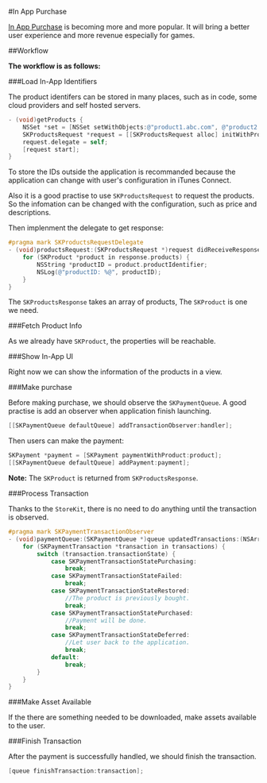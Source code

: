 #In App Purchase

[In App Purchase](https://developer.apple.com/in-app-purchase/) is becoming more and more popular. It will bring a better user experience and more revenue especially for games.



##Workflow

**The workflow is as follows:**

###Load In-App Identifiers

The product identifers can be stored in many places, such as in code, some cloud providers and self hosted servers.
 
```objective-c
- (void)getProducts {
    NSSet *set = [NSSet setWithObjects:@"product1.abc.com", @"product2.abc.com", nil];
    SKProductsRequest *request = [[SKProductsRequest alloc] initWithProductIdentifiers:set];
    request.delegate = self;
    [request start];
}
```

To store the IDs outside the application is recommanded because the application can change with user's configuration in iTunes Connect. 

Also it is a good practise to use `SKProductsRequest` to request the products. So the infomation can be changed with the configuration, such as price and descriptions.

Then implenment the delegate to get response:

```objective-c
#pragma mark SKProductsRequestDelegate
- (void)productsRequest:(SKProductsRequest *)request didReceiveResponse:(SKProductsResponse *)response {
    for (SKProduct *product in response.products) {
        NSString *productID = product.productIdentifier;
        NSLog(@"productID: %@", productID);
    }
}
```

The `SKProductsResponse` takes an array of products, The `SKProduct` is one we need.


###Fetch Product Info

As we already have `SKProduct`, the properties will be reachable. 

###Show In-App UI

Right now we can show the information of the products in a view.

###Make purchase

Before making purchase, we should observe the `SKPaymentQueue`. A good practise is add an observer when application finish launching.

```objective-c
[[SKPaymentQueue defaultQueue] addTransactionObserver:handler];
```

Then users can make the payment:
```objective-c
SKPayment *payment = [SKPayment paymentWithProduct:product];
[[SKPaymentQueue defaultQueue] addPayment:payment];
```

**Note:** The `SKProduct` is returned from `SKProductsResponse`.

###Process Transaction

Thanks to the `StoreKit`, there is no need to do anything until the transaction is observed. 

```objective-c
#pragma mark SKPaymentTransactionObserver
- (void)paymentQueue:(SKPaymentQueue *)queue updatedTransactions:(NSArray *)transactions {
    for (SKPaymentTransaction *transaction in transactions) {
        switch (transaction.transactionState) {
            case SKPaymentTransactionStatePurchasing:
                break;
            case SKPaymentTransactionStateFailed:
                break;
            case SKPaymentTransactionStateRestored:
                //The product is previously bought.
                break;
            case SKPaymentTransactionStatePurchased:
                //Payment will be done.
                break;
            case SKPaymentTransactionStateDeferred:
                //Let user back to the application.
                break;
            default:
                break;
        }
    }
}
```


###Make Asset Available

If the there are something needed to be downloaded, make assets available to the user.

###Finish Transaction

After the payment is successfully handled, we should finish the transaction.

```objective-c
[queue finishTransaction:transaction];
```

